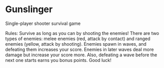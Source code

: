 # Gunslinger
Single-player shooter survival game

Rules: Survive as long as you can by shooting the enemies! There are two types of enemies: melee enemies (red, attack by contact) and ranged enemies (yellow, attack by shooting). Enemies spawn in waves, and defeating them increases your score. Enemies in later waves deal more damage but increase your score more. Also, defeating a wave before the next one starts earns you bonus points. Good luck!
